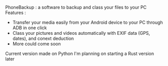 PhoneBackup : a software to backup and class your files to your PC
Features :
 - Transfer your media easily from your Android device to your PC through ADB in one click
 - Class your pictures and videos automatically with EXIF data (GPS, dates), and conext deduction
 - More could come soon

Current version made on Python
I'm planning on starting a Rust version later

